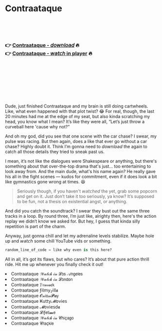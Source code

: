 <h1>Contraataque</h1>

<br><br><br>

<h3>👉 <a href="https://Leons-cripavasgher1981.github.io/uasqznkeff/">Contraataque - 𝘥𝘰𝘸𝘯𝘭𝘰𝘢𝘥</a> 🔥<br>
👉 <a href="https://Leons-cripavasgher1981.github.io/uasqznkeff/">Contraataque - 𝘸𝘢𝘵𝘤𝘩 in player</a> 🔥
</h3>



<br><br><br><br><br><br><br>


Dude, just finished Contraataque and my brain is still doing cartwheels. Like, what even happened with that plot twist? 😂 For real, though, the last 20 minutes had me at the edge of my seat, but also kinda scratching my head, you know what I mean? It’s like they were all, “Let’s just throw a curveball here 'cause why not?”

And oh my god, did you see that one scene with the car chase? I swear, my pulse was racing. But then again, does a   like that ever go without a car chase? Highly doubt it. Think I’m gonna need to 𝘥𝘰𝘸𝘯𝘭𝘰𝘢𝘥 the   again to catch all those details they tried to sneak past us.

I mean, it’s not like the dialogues were Shakespeare or anything, but there's something about that over-the-top drama that's just... too entertaining to look away from. And the main dude, what's his name again? He really gave his all in the fight scenes — kudos for commitment, even if it does look a bit like gymnastics gone wrong at times. 😆

> Seriously though, if you haven't 𝘸𝘢𝘵𝘤𝘩𝘦𝘥 the   yet, grab some popcorn and get on it. Just don’t take it too seriously, ya know? It’s supposed to be fun, not a thesis on existential angst, or anything.

And did you catch the soundtrack? I swear they bust out the same three tracks in a loop. By round three, I’m just like, alrighty then, here's the action replay we didn’t know we asked for. But hey, I guess that kinda silly repetition is part of the charm.

Anyway, just gonna chill and let my adrenaline levels stabilize. Maybe hole up and 𝘸𝘢𝘵𝘤𝘩 some chill YouTube vids or something.  

```python
random_line_of_code = like why even is this here?
```

All in all, it’s got its flaws, but who cares? It’s about that pure action thrill ride. Hit me up whenever you finally check it out!

<li>Contraataque 𝒲𝒶𝓉𝒸𝒽 𝒾𝓃 𝓛𝗈𝗌 𝒜𝗇𝗀𝖾𝗅𝖾𝗌</li>
<li>Contraataque 𝒲𝒶𝓉𝒸𝒽 𝒾𝓃 𝓛𝗈𝗇𝖽𝗈𝗇</li>
<li>Contraataque 𝙿𝑒𝒶𝒸𝓸𝐜𝗄</li>
<li>Contraataque ƒ𝗂𝗅𝗆𝗒𝓏𝗂𝗅𝗅𝖆</li>
<li>Contraataque 𝓞𝓃𝗂𝗈𝓃𝓟𝗅𝖆𝗒</li>
<li>Contraataque Ҝ𝗎𝗍𝗍𝗒𝓜𝗈ν𝗂𝖾𝗌</li>
<li>Contraataque 𝓜𝗈ν𝗂𝖾𝗌ԁ𝖆</li>
<li>Contraataque 𝓛𝗂ƒ𝖾𝗍𝗂𝓶𝖾</li>
<li>Contraataque 𝒲𝒶𝓉𝒸𝒽 𝒾𝓃 𝓒𝗁𝗂ç𝖺𝗀𝗈</li>
<li>Contraataque 𝓒𝗋𝖺ç𝗄𝗅𝖾</li>
